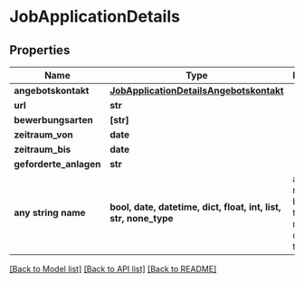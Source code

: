 # JobApplicationDetails


## Properties
Name | Type | Description | Notes
------------ | ------------- | ------------- | -------------
**angebotskontakt** | [**JobApplicationDetailsAngebotskontakt**](JobApplicationDetailsAngebotskontakt.md) |  | [optional] 
**url** | **str** |  | [optional] 
**bewerbungsarten** | **[str]** |  | [optional] 
**zeitraum_von** | **date** |  | [optional] 
**zeitraum_bis** | **date** |  | [optional] 
**geforderte_anlagen** | **str** |  | [optional] 
**any string name** | **bool, date, datetime, dict, float, int, list, str, none_type** | any string name can be used but the value must be the correct type | [optional]

[[Back to Model list]](../README.md#documentation-for-models) [[Back to API list]](../README.md#documentation-for-api-endpoints) [[Back to README]](../README.md)


